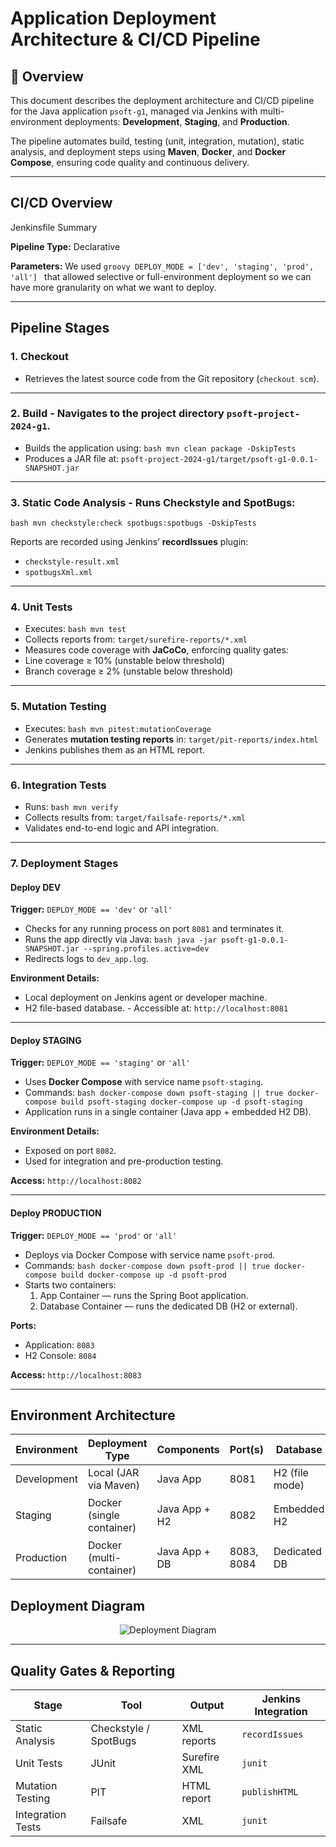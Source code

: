 # Application Deployment Architecture & CI/CD Pipeline 

## 📘 Overview 
This document describes the deployment architecture and CI/CD pipeline for the Java application `psoft-g1`, managed via Jenkins with multi-environment deployments: **Development**, **Staging**, and **Production**. 

The pipeline automates build, testing (unit, integration, mutation), static analysis, and deployment steps using **Maven**, **Docker**, and **Docker Compose**, ensuring code quality and continuous delivery.

 ---

## CI/CD Overview ### 
 
 Jenkinsfile Summary 

 **Pipeline Type:** Declarative 

 **Parameters:** 
 We used ```groovy DEPLOY_MODE = ['dev', 'staging', 'prod', 'all'] ``` that allowed selective or full-environment deployment so we can have more granularity on what we want to deploy. 

 --- 

 ## Pipeline Stages 
 
 ### 1. Checkout 
 - Retrieves the latest source code from the Git repository (`checkout scm`). 
 
 --- 
 
 ### 2. Build - Navigates to the project directory `psoft-project-2024-g1`. 
 - Builds the application using: ```bash mvn clean package -DskipTests ``` 
 - Produces a JAR file at: ``` psoft-project-2024-g1/target/psoft-g1-0.0.1-SNAPSHOT.jar ``` 
 
 ---
 
 ### 3. Static Code Analysis - Runs **Checkstyle** and **SpotBugs**: 
 ```bash mvn checkstyle:check spotbugs:spotbugs -DskipTests ``` 

 Reports are recorded using Jenkins’ **recordIssues** plugin:
 - `checkstyle-result.xml` 
 - `spotbugsXml.xml` 
 
 --- 
 
 ### 4. Unit Tests 
 
 - Executes: ```bash mvn test ``` 
 - Collects reports from: ``` target/surefire-reports/*.xml ``` 
 - Measures code coverage with **JaCoCo**, enforcing quality gates: 
 - Line coverage ≥ 10% (unstable below threshold) 
 - Branch coverage ≥ 2% (unstable below threshold) 
 
 --- 
 
 ### 5. Mutation Testing 
 - Executes: ```bash mvn pitest:mutationCoverage ``` 
 - Generates **mutation testing reports** in: ``` target/pit-reports/index.html ``` 
 - Jenkins publishes them as an HTML report. 
 
 ---
 
 ### 6. Integration Tests 
 - Runs: ```bash mvn verify ``` 
 - Collects results from: ``` target/failsafe-reports/*.xml ``` 
 - Validates end-to-end logic and API integration. 
 
 --- 
 
 ### 7. Deployment Stages 
 
 #### **Deploy DEV** 
 
 **Trigger:** `DEPLOY_MODE == 'dev'` or `'all'` 
 - Checks for any running process on port `8081` and terminates it. 
 - Runs the app directly via Java: ```bash java -jar psoft-g1-0.0.1-SNAPSHOT.jar --spring.profiles.active=dev ``` 
 - Redirects logs to `dev_app.log`. 

 **Environment Details:** 
 - Local deployment on Jenkins agent or developer machine. 
 - H2 file-based database. - Accessible at: ``` http://localhost:8081 ``` 
 
 --- 
 
 #### **Deploy STAGING** 
 **Trigger:** `DEPLOY_MODE == 'staging'` or `'all'` 

 - Uses **Docker Compose** with service name `psoft-staging`. 
 - Commands: ```bash docker-compose down psoft-staging || true docker-compose build psoft-staging docker-compose up -d psoft-staging ``` 
 - Application runs in a single container (Java app + embedded H2 DB). 

 **Environment Details:** 
 - Exposed on port `8082`. 
 - Used for integration and pre-production testing.

 **Access:** ``` http://localhost:8082 ``` 
 
 --- 
 
 #### **Deploy PRODUCTION** 
 
 **Trigger:** `DEPLOY_MODE == 'prod'` or `'all'`
  - Deploys via Docker Compose with service name `psoft-prod`. 
  - Commands: ```bash docker-compose down psoft-prod || true docker-compose build docker-compose up -d psoft-prod ``` 
  - Starts two containers: 
    1. App Container — runs the Spring Boot application. 
    2. Database Container — runs the dedicated DB (H2 or external). 

 **Ports:** 
 - Application: `8083` 
 - H2 Console: `8084` 

 **Access:** ``` http://localhost:8083 ``` 
 
 --- 
 
 ## Environment Architecture 
 | Environment | Deployment Type | Components | Port(s) | Database | Deployment Method |
 |----------------|-------------------------|---------------------------|------------|--------------------|-------------------------------------------| 
 | Development | Local (JAR via Maven) | Java App | 8081 | H2 (file mode) | Jenkins local exec |
 | Staging | Docker (single container)| Java App + H2 | 8082 | Embedded H2 | `docker-compose up psoft-staging` |
 | Production | Docker (multi-container)| Java App + DB | 8083, 8084 | Dedicated DB | `docker-compose up psoft-prod` | 

## Deployment Diagram

<p align="center">
  <img src="Diagrams/DeploymentDiagram_SystemToBe.png" alt="Deployment Diagram">
</p>

---

## Quality Gates & Reporting 
| Stage | Tool | Output | Jenkins Integration |
|--------------------|-----------------------|----------------------|---------------------|
| Static Analysis | Checkstyle / SpotBugs | XML reports | `recordIssues` |
| Unit Tests | JUnit | Surefire XML | `junit` | | Coverage | JaCoCo | HTML + XML | `recordCoverage` |
| Mutation Testing | PIT | HTML report | `publishHTML` |
| Integration Tests | Failsafe | XML | `junit` | 
